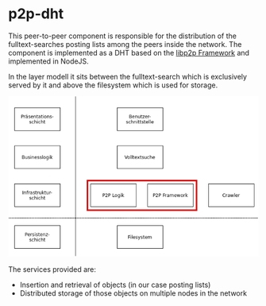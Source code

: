 # p2p-dht

This peer-to-peer component is responsible for the distribution of the
fulltext-searches posting lists among the peers inside the network.
The component is implemented as a DHT based on the [libp2p Framework](https://libp2p.io)
and implemented in NodeJS.

In the layer modell it sits between the fulltext-search which is exclusively
served by it and above the filesystem which is used for storage.

![p2p layers](https://github.com/htw-projekt-p2p-volltextsuche/vortrag/raw/master/images/Schichten-p2p.png)

The services provided are:

- Insertion and retrieval of objects (in our case posting lists)
- Distributed storage of those objects on multiple nodes in the network
